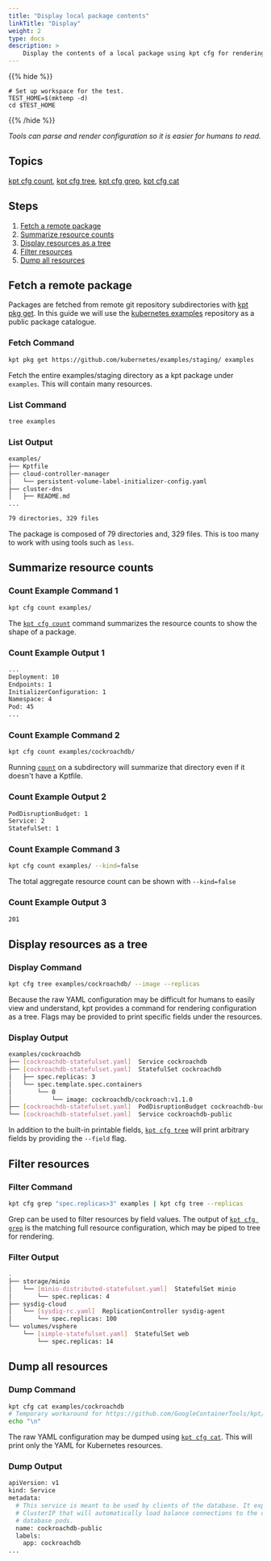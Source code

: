 ```yaml
---
title: "Display local package contents"
linkTitle: "Display"
weight: 2
type: docs
description: >
    Display the contents of a local package using kpt cfg for rendering.
---
```


{{% hide %}}

<!-- @makeWorkplace @verifyGuides-->
```
# Set up workspace for the test.
TEST_HOME=$(mktemp -d)
cd $TEST_HOME
```

{{% /hide %}}

*Tools can parse and render configuration so it is easier for humans to read.*

## Topics

[kpt cfg count], [kpt cfg tree],
[kpt cfg grep], [kpt cfg cat]

## Steps

1. [Fetch a remote package](#fetch-a-remote-package)
2. [Summarize resource counts](#summarize-resource-counts)
3. [Display resources as a tree](#display-resources-as-a-tree)
4. [Filter resources](#filter-resources)
5. [Dump all resources](#dump-all-resources)

## Fetch a remote package

Packages are fetched from remote git repository subdirectories with
[kpt pkg get].  In this guide we will use the [kubernetes examples] repository
as a public package catalogue.

### Fetch Command

<!-- @fetchPackage @verifyGuides-->
```sh
kpt pkg get https://github.com/kubernetes/examples/staging/ examples
```

Fetch the entire examples/staging directory as a kpt package under `examples`.
This will contain many resources.

### List Command

```sh
tree examples
```

### List Output

```sh
examples/
├── Kptfile
├── cloud-controller-manager
│   └── persistent-volume-label-initializer-config.yaml
├── cluster-dns
│   ├── README.md
...

79 directories, 329 files
```

The package is composed of 79 directories and, 329 files.  This is too many
to work with using tools such as `less`.

## Summarize resource counts

### Count Example Command 1

<!-- @countExamples @verifyGuides-->
```sh
kpt cfg count examples/
```

The [`kpt cfg count`][kpt cfg count] command summarizes the resource counts to
show the shape of a package.

### Count Example Output 1

```sh
...
Deployment: 10
Endpoints: 1
InitializerConfiguration: 1
Namespace: 4
Pod: 45
...
```

### Count Example Command 2

<!-- @countCockroachdb @verifyGuides-->
```sh
kpt cfg count examples/cockroachdb/
```

Running [`count`][kpt cfg count] on a subdirectory will summarize that
directory even if it doesn't have a Kptfile.

### Count Example Output 2

```sh
PodDisruptionBudget: 1
Service: 2
StatefulSet: 1
```

### Count Example Command 3

<!-- @countAll @verifyGuides-->
```sh
kpt cfg count examples/ --kind=false
```

The total aggregate resource count can be shown with `--kind=false`

### Count Example Output 3

```sh
201
```

## Display resources as a tree

### Display Command

<!-- @treeCockroachdb @verifyGuides-->
```sh
kpt cfg tree examples/cockroachdb/ --image --replicas
```

Because the raw YAML configuration may be difficult for humans to easily
view and understand, kpt provides a command for rendering configuration
as a tree.  Flags may be provided to print specific fields under the resources.

### Display Output

```sh
examples/cockroachdb
├── [cockroachdb-statefulset.yaml]  Service cockroachdb
├── [cockroachdb-statefulset.yaml]  StatefulSet cockroachdb
│   ├── spec.replicas: 3
│   └── spec.template.spec.containers
│       └── 0
│           └── image: cockroachdb/cockroach:v1.1.0
├── [cockroachdb-statefulset.yaml]  PodDisruptionBudget cockroachdb-budget
└── [cockroachdb-statefulset.yaml]  Service cockroachdb-public
```

In addition to the built-in printable fields, [`kpt cfg tree`][kpt cfg tree]
will print arbitrary fields by providing the `--field` flag.

## Filter resources

### Filter Command

<!-- @filterExamples @verifyGuides-->
```sh
kpt cfg grep "spec.replicas>3" examples | kpt cfg tree --replicas
```

Grep can be used to filter resources by field values.  The output of
[`kpt cfg grep`][kpt cfg grep] is the matching full resource configuration, which
may be piped to tree for rendering.

### Filter Output

```sh
.
├── storage/minio
│   └── [minio-distributed-statefulset.yaml]  StatefulSet minio
│       └── spec.replicas: 4
├── sysdig-cloud
│   └── [sysdig-rc.yaml]  ReplicationController sysdig-agent
│       └── spec.replicas: 100
└── volumes/vsphere
    └── [simple-statefulset.yaml]  StatefulSet web
        └── spec.replicas: 14
```

## Dump all resources

### Dump Command

<!-- @catCockroachdb @verifyGuides-->
```sh
kpt cfg cat examples/cockroachdb
# Temporary workaround for https://github.com/GoogleContainerTools/kpt/issues/1050
echo "\n"
```

The raw YAML configuration may be dumped using [`kpt cfg cat`][kpt cfg cat].
This will print only the YAML for Kubernetes resources.

### Dump Output

```sh
apiVersion: v1
kind: Service
metadata:
  # This service is meant to be used by clients of the database. It exposes a
  # ClusterIP that will automatically load balance connections to the different
  # database pods.
  name: cockroachdb-public
  labels:
    app: cockroachdb
...
```

[kubernetes examples]: https://github.com/kubernetes/examples
[kpt cfg count]: ../../../reference/cfg/count/
[kpt cfg tree]: ../../../reference/cfg/tree/
[kpt cfg grep]: ../../../reference/cfg/grep/
[kpt cfg cat]: ../../../reference/cfg/cat/
[kpt pkg get]: ../../../reference/pkg/get/
